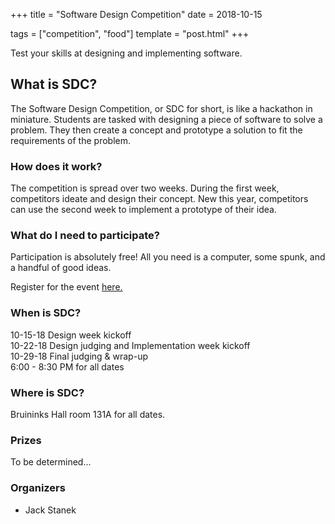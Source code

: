 +++
title = "Software Design Competition"
date = 2018-10-15

tags = ["competition", "food"]
template = "post.html"
+++

Test your skills at designing and implementing software.

<!-- more -->

## What is SDC?

The Software Design Competition, or SDC for short, is like a
hackathon in miniature. Students are tasked with designing a piece of
software to solve a problem. They then create a concept and prototype
a solution to fit the requirements of the problem.

### How does it work?

The competition is spread over two weeks. During the first week,
competitors ideate and design their concept. New this year,
competitors can use the second week to implement a prototype of their
idea.

### What do I need to participate?

Participation is absolutely free! All you need is a computer, some
spunk, and a handful of good ideas.

Register for the event [here.](https://z.umn.edu/SDC18)

### When is SDC?
10-15-18 Design week kickoff   
10-22-18 Design judging and Implementation week kickoff  
10-29-18 Final judging & wrap-up  
6:00 - 8:30 PM for all dates  

### Where is SDC?
Bruininks Hall room 131A for all dates.  


### Prizes

To be determined...

### Organizers

- Jack Stanek
